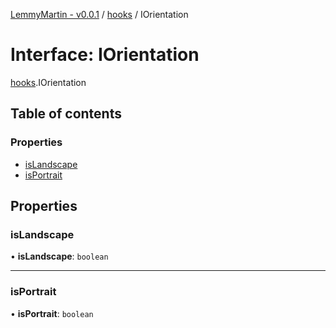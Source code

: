 [LemmyMartin - v0.0.1](../README.md) / [hooks](../modules/hooks.md) / IOrientation

# Interface: IOrientation

[hooks](../modules/hooks.md).IOrientation

## Table of contents

### Properties

- [isLandscape](hooks.IOrientation.md#islandscape)
- [isPortrait](hooks.IOrientation.md#isportrait)

## Properties

### isLandscape

• **isLandscape**: `boolean`

___

### isPortrait

• **isPortrait**: `boolean`
